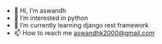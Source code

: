 - 👋 Hi, I’m aswandh
- 👀 I’m interested in python 
- 🌱 I’m currently learning django rest framework
- 📫 How to reach me aswandhk2000@gmail.com


